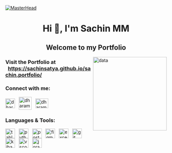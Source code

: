 [![MasterHead](https://64.media.tumblr.com/e208a7585ff89d79afbd355ad9351991/3f44fb481ccdf2ae-00/s1280x1920/5cf6aaf74177d6f3615b0a814e4acaf99e259d77.gifv)](https://dharamdudi.github.io)
<h1 align="center">Hi 👋, I'm Sachin MM<br> </h1>
<h2 align="center">Welcome to my Portfolio</h2>
<img align="right" alt="data" height="230" src="https://media4.giphy.com/media/v1.Y2lkPTc5MGI3NjExc2FseWwxeWI1bzJ5OGh2Z2Zqejd3dzR1d2IzamI2Mnk1bHB5OGFhNiZlcD12MV9pbnRlcm5hbF9naWZfYnlfaWQmY3Q9Zw/usXZmmgP9Z7kf39fnq/giphy.gif">

<h3>Visit the Portfolio at &nbsp;&nbsp;<a href="https://sachinsatya.github.io/sachin.portfolio/" target="blank">https://sachinsatya.github.io/sachin.portfolio/</a></h3> 


<h3 align="left">Connect with me:</h3>
<p align="left">
<a href="https://www.linkedin.com/in/sachin-m-6a6a9a171/" target="blank"><img align="center" src="https://raw.githubusercontent.com/rahuldkjain/github-profile-readme-generator/master/src/images/icons/Social/linked-in-alt.svg" alt="dharamdudi" height="30" width="30" ></a> &nbsp;
<a href="https://www.hackerrank.com/dharamdudi" target="blank"><img align="center" src="https://raw.githubusercontent.com/rahuldkjain/github-profile-readme-generator/master/src/images/icons/Social/hackerrank.svg" alt="dharamdudi" height="40" width="40" ></a> &nbsp;
<a href="https://www.leetcode.com/dharamdudi" target="blank"><img align="center" src="https://raw.githubusercontent.com/rahuldkjain/github-profile-readme-generator/master/src/images/icons/Social/leet-code.svg" alt="dharamdudi" height="30" width="40" ></a>
</p>

<h3 align="left">Languages & Tools:</h3>
<p align="left">
<a href="https://github.com/Sachinsatya" ><img align="center" src="https://cdn.worldvectorlogo.com/logos/tableau-software.svg" alt="tableau" height="30" width="30" ></a> &nbsp;
<a href="https://github.com/Sachinsatya" ><img align="center" src="https://cdn.worldvectorlogo.com/logos/python-5.svg" alt="python" height="30" width="30" ></a> &nbsp;
<a href="https://github.com/Sachinsatya" "><img align="center" src="https://cdn.worldvectorlogo.com/logos/postgresql.svg" alt="postgresql" height="30" width="30" ></a> &nbsp;
<a href="https://github.com/Sachinsatya" ><img align="center" src="https://www.vectorlogo.zone/logos/figma/figma-icon.svg" alt="figma" height="30" width="30" ></a> &nbsp;
<a href="https://github.com/Sachinsatya" ><img align="center" src="https://cdn.worldvectorlogo.com/logos/excel-4.svg" alt="excel" height="30" width="30" ></a> &nbsp;
<a href="https://github.com/Sachinsatya" ><img align="center" src="https://cdn.worldvectorlogo.com/logos/git-icon.svg" alt="git" height="30" width="30" ></a> &nbsp;
<a href="https://github.com/Sachinsatya" ><img align="center" src="https://www.vectorlogo.zone/logos/elasticco_kibana/elasticco_kibana-icon.svg" alt="kibana" height="30" width="30" ></a> &nbsp;
<a href="https://github.com/Sachinsatya" ><img align="center" src="https://cdn.worldvectorlogo.com/logos/visual-studio-code-1.svg" alt="vscode" height="30" width="30" ></a> &nbsp;
<a href="https://github.com/Sachinsatya" "><img align="center" src="https://cdn.worldvectorlogo.com/logos/jira-3.svg" alt="jora" height="30" width="30" ></a> &nbsp;
</p>
